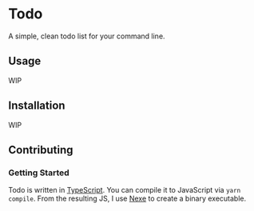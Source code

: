 # Todo

A simple, clean todo list for your command line.

## Usage

WIP

## Installation

WIP

## Contributing

### Getting Started

Todo is written in [TypeScript](https://www.typescriptlang.org/). You can compile it to JavaScript via `yarn compile`. From the resulting JS, I use [Nexe](https://github.com/nexe/nexe) to create a binary executable.
